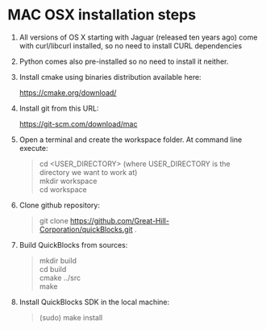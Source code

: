 # MAC OSX installation steps


1. All versions of OS X starting with Jaguar (released ten years ago) come with curl/libcurl installed, so no need to install CURL dependencies


2. Python comes also pre-installed so no need to install it neither.


4. Install cmake using binaries distribution available here:

   https://cmake.org/download/  

5. Install git from this URL:

   https://git-scm.com/download/mac  

6. Open a terminal and create the workspace folder. At command line execute:

   > cd <USER_DIRECTORY>    (where USER_DIRECTORY is the directory we want to work at)  
   > mkdir workspace  
   > cd workspace  
   
 
7. Clone github repository:

   > git clone https://github.com/Great-Hill-Corporation/quickBlocks.git .  


8. Build QuickBlocks from sources:

   >  mkdir build  
   >  cd build  
   >  cmake ../src  
   >  make  

9. Install QuickBlocks SDK in the local machine:

   > (sudo) make install  
